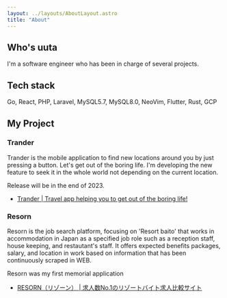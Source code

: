 ```yaml
---
layout: ../layouts/AboutLayout.astro
title: "About"
---
```


## Who's uuta

I'm a software engineer who has been in charge of several projects.

## Tech stack

Go, React, PHP, Laravel, MySQL5.7, MySQL8.0, NeoVim, Flutter, Rust, GCP

## My Project

### Trander

Trander is the mobile application to find new locations around you by just pressing a button. Let's get out of the boring life. I'm developing the new feature to seek it in the whole world not depending on the current location.

Release will be in the end of 2023.

- [Trander | Travel app helping you to get out of the boring life!](https://trander.net/)

### Resorn

Resorn is the job search platform, focusing on 'Resort baito' that works in accommodation in Japan as a specified job role such as a reception staff, house keeping, and restautant's staff. It offers expected benefits packages, salary, and location in work based on information that has been continuously scraped in WEB.

Resorn was my first memorial application

- [RESORN（リゾーン） | 求人数No.1のリゾートバイト求人比較サイト](https://resorn.net/)
